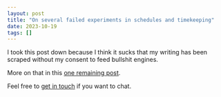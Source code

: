 ```yaml
---
layout: post
title: "On several failed experiments in schedules and timekeeping"
date: 2023-10-19
tags: []
---
```


I took this post down because I think it sucks that my writing has been scraped without my consent to feed bullshit engines.

More on that in this [one remaining post](/my-final-blog-post).

Feel free to [get in touch](/contact) if you want to chat.

